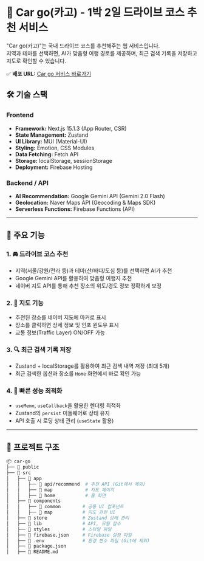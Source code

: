 # 🚗 Car go(카고) - 1박 2일 드라이브 코스 추천 서비스

"Car go(카고)"는 국내 드라이브 코스를 추천해주는 웹 서비스입니다.  
지역과 테마를 선택하면, AI가 맞춤형 여행 경로를 제공하며, 최근 검색 기록을 저장하고 지도로 확인할 수 있습니다.

✅ **배포 URL:** [Car go 서비스 바로가기](https://cargo-a947a.web.app/)


## 🛠 기술 스택

### **Frontend**
- **Framework:** Next.js 15.1.3 (App Router, CSR)
- **State Management:** Zustand
- **UI Library:** MUI (Material-UI)
- **Styling:** Emotion, CSS Modules
- **Data Fetching:** Fetch API
- **Storage:** localStorage, sessionStorage
- **Deployment:** Firebase Hosting

### **Backend / API**
- **AI Recommendation:** Google Gemini API (Gemini 2.0 Flash)
- **Geolocation:** Naver Maps API (Geocoding & Maps SDK)
- **Serverless Functions:** Firebase Functions (API)

---

## 📌 주요 기능

### 1. 🚘 **드라이브 코스 추천**
- 지역(서울/강원/전라 등)과 테마(산/바다/도심 등)를 선택하면 AI가 추천
- Google Gemini API를 활용하여 맞춤형 여행지 추천
- 네이버 지도 API를 통해 추천 장소의 위도/경도 정보 정확하게 보정

### 2. 📍 **지도 기능**
- 추천된 장소를 네이버 지도에 마커로 표시
- 장소를 클릭하면 상세 정보 및 인포 윈도우 표시
- 교통 정보(Traffic Layer) ON/OFF 가능

### 3. 🔍 **최근 검색 기록 저장**
- Zustand + localStorage를 활용하여 최근 검색 내역 저장 (최대 5개)
- 최근 검색한 옵션과 장소를 `Home` 화면에서 바로 확인 가능

### 4. 🚀 **빠른 성능 최적화**
- `useMemo`, `useCallback`을 활용한 렌더링 최적화
- Zustand의 `persist` 미들웨어로 상태 유지
- API 호출 시 로딩 상태 관리 (`useState` 활용)

---

## 📂 프로젝트 구조

```bash
📦 car-go
├── 📂 public
├── 📂 src
│   ├── 📂 app
│   │   ├── 📂 api/recommend  # 추천 API (Git에서 제외)
│   │   ├── 📂 map            # 지도 페이지
│   │   ├── 📂 home           # 홈 화면
│   ├── 📂 components
│   │   ├── 📂 common        # 공통 UI 컴포넌트
│   │   ├── 📂 map           # 지도 관련 UI
│   ├── 📂 store             # Zustand 상태 관리
│   ├── 📂 lib               # API, 유틸 함수
│   ├── 📂 styles            # 스타일 파일
│   ├── 📜 firebase.json     # Firebase 설정 파일
│   ├── 📜 .env              # 환경 변수 파일 (Git에 제외)
│   ├── 📜 package.json
│   ├── 📜 README.md
